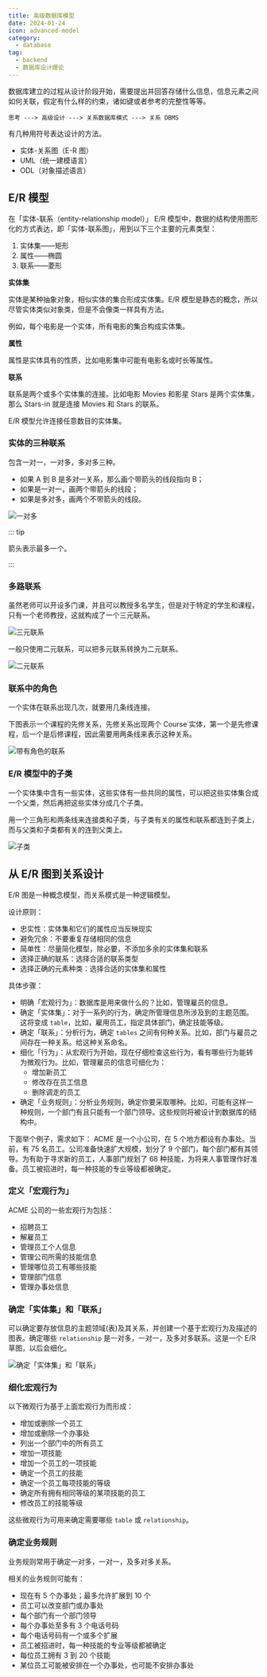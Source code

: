 ```yaml
---
title: 高级数据库模型
date: 2024-01-24
icon: advanced-model
category:
  - database
tag:
  - backend
  - 数据库设计理论
---
```


数据库建立的过程从设计阶段开始，需要提出并回答存储什么信息，信息元素之间如何关联，假定有什么样的约束，诸如键或者参考的完整性等等。

```
思考 ---> 高级设计 ---> 关系数据库模式 ---> 关系 DBMS
```

有几种用符号表达设计的方法。

- 实体-关系图（E-R 图）
- UML（统一建模语言）
- ODL（对象描述语言）

## E/R 模型

在「实体-联系（entity-relationship model）」 E/R 模型中，数据的结构使用图形化的方式表达，即「实体-联系图」，用到以下三个主要的元素类型：

1. 实体集——矩形
2. 属性——椭圆
3. 联系——菱形

**实体集**

实体是某种抽象对象，相似实体的集合形成实体集。E/R 模型是静态的概念，所以尽管实体类似对象类，但是不会像类一样具有方法。

例如，每个电影是一个实体，所有电影的集合构成实体集。

**属性**

属性是实体具有的性质，比如电影集中可能有电影名或时长等属性。

**联系**

联系是两个或多个实体集的连接。比如电影 Movies 和影星 Stars 是两个实体集，那么 Stars-in 就是连接 Movies 和 Stars 的联系。

E/R 模型允许连接任意数目的实体集。

### 实体的三种联系

包含一对一，一对多，多对多三种。

- 如果 A 到 B 是多对一关系，那么画个带箭头的线段指向 B；
- 如果是一对一，画两个带箭头的线段；
- 如果是多对多，画两个不带箭头的线段。

![一对多](https://raw.githubusercontent.com/dribble-njr/typora-njr/master/img/20240225223249.png)

::: tip

箭头表示最多一个。

:::

### 多路联系

虽然老师可以开设多门课，并且可以教授多名学生，但是对于特定的学生和课程，只有一个老师教授，这就构成了一个三元联系。

![三元联系](https://raw.githubusercontent.com/dribble-njr/typora-njr/master/img/20240225224137.png)

一般只使用二元联系，可以把多元联系转换为二元联系。

![二元联系](https://raw.githubusercontent.com/dribble-njr/typora-njr/master/img/20240225224530.png)

### 联系中的角色

一个实体在联系出现几次，就要用几条线连接。

下图表示一个课程的先修关系，先修关系出现两个 Course 实体，第一个是先修课程，后一个是后修课程，因此需要用两条线来表示这种关系。

![带有角色的联系](https://raw.githubusercontent.com/dribble-njr/typora-njr/master/img/20240225224001.png)

### E/R 模型中的子类

一个实体集中含有一些实体，这些实体有一些共同的属性，可以把这些实体集合成一个父类，然后再把这些实体分成几个子类。

用一个三角形和两条线来连接类和子类，与子类有关的属性和联系都连到子类上，而与父类和子类都有关的连到父类上。

![子类](https://raw.githubusercontent.com/dribble-njr/typora-njr/master/img/20240225224952.png)

## 从 E/R 图到关系设计

E/R 图是一种概念模型，而关系模式是一种逻辑模型。

设计原则：

- 忠实性：实体集和它们的属性应当反映现实
- 避免冗余：不要重复存储相同的信息
- 简单性：尽量简化模型，除必要，不添加多余的实体集和联系
- 选择正确的联系：选择合适的联系类型
- 选择正确的元素种类：选择合适的实体集和属性

具体步骤：

- 明确「宏观行为」：数据库是用来做什么的？比如，管理雇员的信息。
- 确定「实体集」：对于一系列的行为，确定所管理信息所涉及到的主题范围。这将变成 `table`，比如，雇用员工，指定具体部门，确定技能等级。
- 确定「联系」：分析行为，确定 `tables` 之间有何种关系。比如，部门与雇员之间存在一种关系。给这种关系命名。
- 细化「行为」：从宏观行为开始，现在仔细检查这些行为，看有哪些行为能转为微观行为。比如，管理雇员的信息可细化为：
  - 增加新员工
  - 修改存在员工信息
  - 删除调走的员工
- 确定「业务规则」：分析业务规则，确定你要采取哪种。比如，可能有这样一种规则，一个部门有且只能有一个部门领导。这些规则将被设计到数据库的结构中。

下面举个例子，需求如下： ACME 是一个小公司，在 5 个地方都设有办事处。当前，有 75 名员工。公司准备快速扩大规模，划分了 9 个部门，每个部门都有其领导。为有助于寻求新的员工，人事部门规划了 68 种技能，为将来人事管理作好准备。员工被招进时，每一种技能的专业等级都被确定。

### 定义「宏观行为」

ACME 公司的一些宏观行为包括：

- 招聘员工
- 解雇员工
- 管理员工个人信息
- 管理公司所需的技能信息
- 管理哪位员工有哪些技能
- 管理部门信息
- 管理办事处信息

### 确定「实体集」和「联系」

可以确定要存放信息的主题领域(表)及其关系，并创建一个基于宏观行为及描述的图表。确定哪些 `relationship` 是一对多，一对一，及多对多联系。这是一个 E/R 草图，以后会细化。

![确定「实体集」和「联系」](https://raw.githubusercontent.com/dribble-njr/typora-njr/master/img/20240226124732.png)

### 细化宏观行为

以下微观行为基于上面宏观行为而形成：

- 增加或删除一个员工
- 增加或删除一个办事处
- 列出一个部门中的所有员工
- 增加一项技能
- 增加一个员工的一项技能
- 确定一个员工的技能
- 确定一个员工每项技能的等级
- 确定所有拥有相同等级的某项技能的员工
- 修改员工的技能等级

这些微观行为可用来确定需要哪些 `table` 或 `relationship`。

### 确定业务规则

业务规则常用于确定一对多，一对一，及多对多关系。

相关的业务规则可能有：

- 现在有 5 个办事处；最多允许扩展到 10 个
- 员工可以改变部门或办事处
- 每个部门有一个部门领导
- 每个办事处至多有 3 个电话号码
- 每个电话号码有一个或多个扩展
- 员工被招进时，每一种技能的专业等级都被确定
- 每位员工拥有 3 到 20 个技能
- 某位员工可能被安排在一个办事处，也可能不安排办事处

